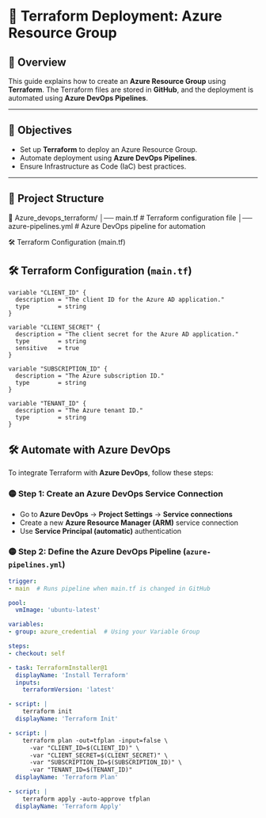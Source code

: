 # 📌 Terraform Deployment: Azure Resource Group  

## 📝 Overview  
This guide explains how to create an **Azure Resource Group** using **Terraform**. The Terraform files are stored in **GitHub**, and the deployment is automated using **Azure DevOps Pipelines**.

---

## 🎯 Objectives  
- Set up **Terraform** to deploy an Azure Resource Group.  
- Automate deployment using **Azure DevOps Pipelines**.  
- Ensure Infrastructure as Code (IaC) best practices.

---

## 📂 Project Structure  
📁 Azure_devops_terraform/ │── main.tf # Terraform configuration file
│── azure-pipelines.yml # Azure DevOps pipeline for automation 

🛠 Terraform Configuration (main.tf) 

## 🛠 Terraform Configuration (`main.tf`)

```hcl
variable "CLIENT_ID" {
  description = "The client ID for the Azure AD application."
  type        = string
}

variable "CLIENT_SECRET" {
  description = "The client secret for the Azure AD application."
  type        = string
  sensitive   = true
}

variable "SUBSCRIPTION_ID" {
  description = "The Azure subscription ID."
  type        = string
}

variable "TENANT_ID" {
  description = "The Azure tenant ID."
  type        = string
}
```
## 🛠️ Automate with Azure DevOps

To integrate Terraform with **Azure DevOps**, follow these steps:

### 🟡 Step 1: Create an Azure DevOps Service Connection  
- Go to **Azure DevOps** → **Project Settings** → **Service connections**  
- Create a new **Azure Resource Manager (ARM)** service connection  
- Use **Service Principal (automatic)** authentication  

### 🟡 Step 2: Define the Azure DevOps Pipeline (`azure-pipelines.yml`)  
```yaml
trigger:
- main  # Runs pipeline when main.tf is changed in GitHub

pool:
  vmImage: 'ubuntu-latest'

variables:
- group: azure_credential  # Using your Variable Group

steps:
- checkout: self

- task: TerraformInstaller@1
  displayName: 'Install Terraform'
  inputs:
    terraformVersion: 'latest'

- script: |
    terraform init
  displayName: 'Terraform Init'

- script: |
    terraform plan -out=tfplan -input=false \
      -var "CLIENT_ID=$(CLIENT_ID)" \
      -var "CLIENT_SECRET=$(CLIENT_SECRET)" \
      -var "SUBSCRIPTION_ID=$(SUBSCRIPTION_ID)" \
      -var "TENANT_ID=$(TENANT_ID)"
  displayName: 'Terraform Plan'

- script: |
    terraform apply -auto-approve tfplan
  displayName: 'Terraform Apply'

```
